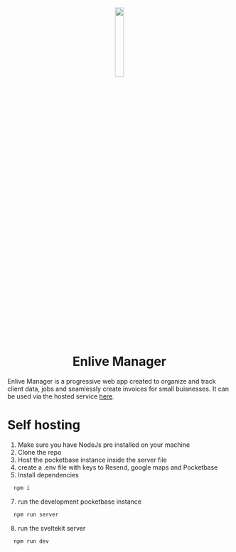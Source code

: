 
 <h1 align = center>
  <img src="https://github.com/user-attachments/assets/ba816285-e3ec-4768-8685-9157e37ea394" style="width: 20%"><br>
  Enlive Manager
</h1>


Enlive Manager is a progressive web app created to organize and track client data, jobs and seamlessly create invoices for small buisnesses. It can be used via the hosted service [here](enlivemanager.com).

# Self hosting

1. Make sure you have NodeJs pre installed on your machine
2. Clone the repo
3. Host the pocketbase instance inside the server file 
4. create a .env file with keys to Resend, google maps and Pocketbase
5. Install dependencies
```sh
  npm i 
```
  
7. run the development pocketbase instance
```sh
  npm run server 
```
8. run the sveltekit server
```sh
  npm run dev
```
